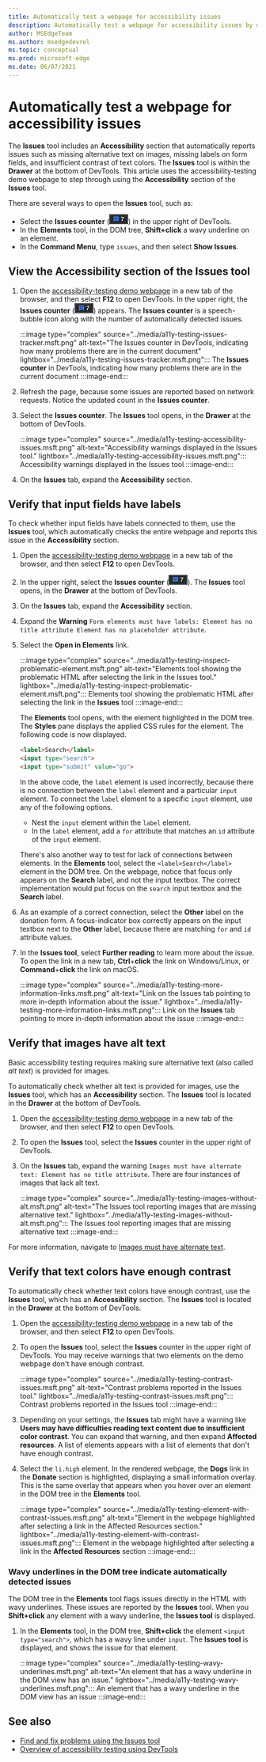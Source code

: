 ```yaml
---
title: Automatically test a webpage for accessibility issues
description: Automatically test a webpage for accessibility issues by using the Accessibility section of the Issues tool.
author: MSEdgeTeam
ms.author: msedgedevrel
ms.topic: conceptual
ms.prod: microsoft-edge
ms.date: 06/07/2021
---
```

# Automatically test a webpage for accessibility issues

The **Issues** tool includes an **Accessibility** section that automatically reports issues such as missing alternative text on images, missing labels on form fields, and insufficient contrast of text colors.  The **Issues** tool is within the **Drawer** at the bottom of DevTools.  This article uses the accessibility-testing demo webpage to step through using the **Accessibility** section of the **Issues** tool.

There are several ways to open the **Issues** tool, such as:
*  Select the **Issues counter** (![Issues counter.](../media/issues-counter-icon.msft.png)) in the upper right of DevTools.
*  In the **Elements** tool, in the DOM tree, **Shift+click** a wavy underline on an element.
*  In the **Command Menu**, type `issues`, and then select **Show Issues**.


<!-- ====================================================================== -->
## View the Accessibility section of the Issues tool

1.  Open the [accessibility-testing demo webpage](https://microsoftedge.github.io/DevToolsSamples/a11y-testing/page-with-errors.html) in a new tab of the browser, and then select **F12** to open DevTools.  In the upper right, the **Issues counter** (![Issues counter.](../media/issues-counter-icon.msft.png)) appears.  The **Issues counter** is a speech-bubble icon along with the number of automatically detected issues.

    :::image type="complex" source="../media/a11y-testing-issues-tracker.msft.png" alt-text="The Issues counter in DevTools, indicating how many problems there are in the current document" lightbox="../media/a11y-testing-issues-tracker.msft.png":::
        The **Issues counter** in DevTools, indicating how many problems there are in the current document
    :::image-end:::

1.  Refresh the page, because some issues are reported based on network requests.  Notice the updated count in the **Issues counter**.

1.  Select the **Issues counter**.  The **Issues** tool opens, in the **Drawer** at the bottom of DevTools.

    :::image type="complex" source="../media/a11y-testing-accessibility-issues.msft.png" alt-text="Accessibility warnings displayed in the Issues tool." lightbox="../media/a11y-testing-accessibility-issues.msft.png":::
        Accessibility warnings displayed in the Issues tool
    :::image-end:::

1.  On the **Issues** tab, expand the **Accessibility** section.


<!-- ====================================================================== -->
## Verify that input fields have labels

To check whether input fields have labels connected to them, use the **Issues** tool, which automatically checks the entire webpage and reports this issue in the **Accessibility** section.

1.  Open the [accessibility-testing demo webpage](https://microsoftedge.github.io/DevToolsSamples/a11y-testing/page-with-errors.html) in a new tab of the browser, and then select **F12** to open DevTools.

1.  In the upper right, select the **Issues counter** (![Issues counter.](../media/issues-counter-icon.msft.png)).  The **Issues** tool opens, in the **Drawer** at the bottom of DevTools.

1.  On the **Issues** tab, expand the **Accessibility** section.

1.  Expand the **Warning** `Form elements must have labels: Element has no title attribute Element has no placeholder attribute`.

1. Select the **Open in Elements** link.

    :::image type="complex" source="../media/a11y-testing-inspect-problematic-element.msft.png" alt-text="Elements tool showing the problematic HTML after selecting the link in the Issues tool." lightbox="../media/a11y-testing-inspect-problematic-element.msft.png":::
        Elements tool showing the problematic HTML after selecting the link in the **Issues** tool
    :::image-end:::

    The **Elements** tool opens, with the element highlighted in the DOM tree.  The **Styles** pane displays the applied CSS rules for the element.  The following code is now displayed.

    ```html
    <label>Search</label>
    <input type="search">
    <input type="submit" value="go">
    ```

    In the above code, the `label` element is used incorrectly, because there is no connection between the `label` element and a particular `input` element.  To connect the `label` element to a specific `input` element, use any of the following options.
    *   Nest the `input` element within the `label` element.
    *   In the `label` element, add a `for` attribute that matches an `id` attribute of the `input` element.

    There's also another way to test for lack of connections between elements. In the **Elements** tool, select the `<label>Search</label>` element in the DOM tree.  On the webpage, notice that focus only appears on the **Search** label, and not the input textbox.  The correct implementation would put focus on the `search` input textbox and the **Search** label.

1.  As an example of a correct connection, select the **Other** label on the donation form.  A focus-indicator box correctly appears on the input textbox next to the **Other** label, because there are matching `for` and `id` attribute values.

1.  In the **Issues tool**, select **Further reading** to learn more about the issue.  To open the link in a new tab, **Ctrl**+**click** the link on Windows/Linux, or **Command**+**click** the link on macOS.

    :::image type="complex" source="../media/a11y-testing-more-information-links.msft.png" alt-text="Link on the Issues tab pointing to more in-depth information about the issue." lightbox="../media/a11y-testing-more-information-links.msft.png":::
        Link on the **Issues** tab pointing to more in-depth information about the issue
    :::image-end:::


<!-- ====================================================================== -->
## Verify that images have alt text

Basic accessibility testing requires making sure alternative text (also called _alt text_) is provided for images.

To automatically check whether alt text is provided for images, use the **Issues** tool, which has an **Accessibility** section.  The **Issues** tool is located in the **Drawer** at the bottom of DevTools.

1.  Open the [accessibility-testing demo webpage](https://microsoftedge.github.io/DevToolsSamples/a11y-testing/page-with-errors.html) in a new tab of the browser, and then select **F12** to open DevTools.

1.  To open the **Issues** tool, select the **Issues** counter in the upper right of DevTools.

1.  On the **Issues** tab, expand the warning `Images must have alternate text: Element has no title attribute`.  There are four instances of images that lack alt text.

    :::image type="complex" source="../media/a11y-testing-images-without-alt.msft.png" alt-text="The Issues tool reporting images that are missing alternative text." lightbox="../media/a11y-testing-images-without-alt.msft.png":::
        The Issues tool reporting images that are missing alternative text
    :::image-end:::

For more information, navigate to [Images must have alternate text](https://dequeuniversity.com/rules/axe/4.1/image-alt).


<!-- ====================================================================== -->
## Verify that text colors have enough contrast

To automatically check whether text colors have enough contrast, use the **Issues** tool, which has an **Accessibility** section.  The **Issues** tool is located in the **Drawer** at the bottom of DevTools.

1.  Open the [accessibility-testing demo webpage](https://microsoftedge.github.io/DevToolsSamples/a11y-testing/page-with-errors.html) in a new tab of the browser, and then select **F12** to open DevTools.

1.  To open the **Issues** tool, select the **Issues** counter in the upper right of DevTools.  You may receive warnings that two elements on the demo webpage don't have enough contrast.

    :::image type="complex" source="../media/a11y-testing-contrast-issues.msft.png" alt-text="Contrast problems reported in the Issues tool." lightbox="../media/a11y-testing-contrast-issues.msft.png":::
        Contrast problems reported in the Issues tool
    :::image-end:::

1.  Depending on your settings, the **Issues** tab might have a warning like **Users may have difficulties reading text content due to insufficient color contrast**.   You can expand that warning, and then expand **Affected resources**.  A list of elements appears with a list of elements that don't have enough contrast.


1.  Select the `li.high` element.  In the rendered webpage, the **Dogs** link in the **Donate** section is highlighted, displaying a small information overlay.  This is the same overlay that appears when you hover over an element in the DOM tree in the **Elements** tool.

    :::image type="complex" source="../media/a11y-testing-element-with-contrast-issues.msft.png" alt-text="Element in the webpage highlighted after selecting a link in the Affected Resources section." lightbox="../media/a11y-testing-element-with-contrast-issues.msft.png":::
        Element in the webpage highlighted after selecting a link in the **Affected Resources** section
    :::image-end:::


### Wavy underlines in the DOM tree indicate automatically detected issues

The DOM tree in the **Elements** tool flags issues directly in the HTML with wavy underlines.  These issues are reported by the **Issues** tool.  When you **Shift+click** any element with a wavy underline, the **Issues tool** is displayed.

1.  In the **Elements** tool, in the DOM tree, **Shift+click** the element `<input type="search">`, which has a wavy line under `input`.  The **Issues tool** is displayed, and shows the issue for that element.

    :::image type="complex" source="../media/a11y-testing-wavy-underlines.msft.png" alt-text="An element that has a wavy underline in the DOM view has an issue." lightbox="../media/a11y-testing-wavy-underlines.msft.png":::
        An element that has a wavy underline in the DOM view has an issue
    :::image-end:::


<!-- ====================================================================== -->
## See also

*  [Find and fix problems using the Issues tool](../issues/index.md)
*  [Overview of accessibility testing using DevTools](accessibility-testing-in-devtools.md)
